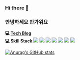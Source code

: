 ### Hi there 👋
### 안녕하세요 반가워요

**💻 [Tech Blog](https://velog.io/@dayon_log)**<br/>
**💻 Skill Stack**
<img src="https://img.shields.io/badge/Java-003366"/></a>
<img src="https://img.shields.io/badge/Spring-6DB33F"/></a>
<img src="https://img.shields.io/badge/JPA-13C100"/></a>
<img src="https://img.shields.io/badge/-python-blue"/></a>
<img src="https://img.shields.io/badge/MySQL-4479A1"/></a>
<img src="https://img.shields.io/badge/-MariaDB-critical"/></a>
<img src="https://img.shields.io/badge/AWS-232F3E"/></a>


[![Anurag's GitHub stats](https://github-readme-stats.vercel.app/api?username=Dayeon-Hong)](https://github.com/anuraghazra/github-readme-stats)



<!--
**Dayeon-Hong/Dayeon-Hong** is a ✨ _special_ ✨ repository because its `README.md` (this file) appears on your GitHub profile.

Here are some ideas to get you started:

- 🔭 I’m currently working on ...
- 🌱 I’m currently learning ...
- 👯 I’m looking to collaborate on ...
- 🤔 I’m looking for help with ...
- 💬 Ask me about ...
- 📫 How to reach me: ...
- 😄 Pronouns: ...
- ⚡ Fun fact: ...
-->
